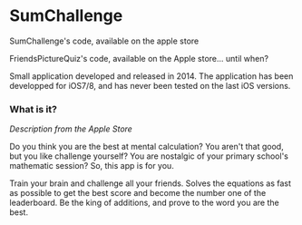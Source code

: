 # SumChallenge
SumChallenge's code, available on the apple store

FriendsPictureQuiz's code, available on the Apple store... until when?

Small application developed and released in 2014. The application has been developped for iOS7/8, and has never been tested on the last iOS versions.

### What is it?

*Description from the Apple Store*

Do you think you are the best at mental calculation? You aren't that good, but you like challenge yourself? You are nostalgic of your primary school's mathematic session? So, this app is for you.

Train your brain and challenge all your friends. Solves the equations as fast as possible to get the best score and become the number one of the leaderboard. Be the king of additions, and prove to the word you are the best.
